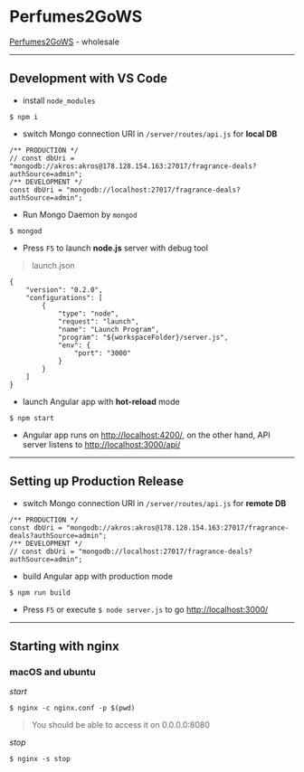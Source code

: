# Perfumes2GoWS

[Perfumes2GoWS](http://www.perfumes2go.net) - wholesale

---

## Development with VS Code

- install `node_modules`
```
$ npm i
```
- switch Mongo connection URI in `/server/routes/api.js` for **local DB**
```
/** PRODUCTION */
// const dbUri = "mongodb://akros:akros@178.128.154.163:27017/fragrance-deals?authSource=admin";
/** DEVELOPMENT */
const dbUri = "mongodb://localhost:27017/fragrance-deals?authSource=admin";
```
- Run Mongo Daemon by `mongod`
```
$ mongod
```
- Press `F5` to launch **node.js** server with debug tool
> launch.json
```
{
    "version": "0.2.0",
    "configurations": [
        {
            "type": "node",
            "request": "launch",
            "name": "Launch Program",
            "program": "${workspaceFolder}/server.js",
            "env": {
                "port": "3000"
            }
        }
    ]
}
```
- launch Angular app with **hot-reload** mode
```
$ npm start
```
- Angular app runs on [http://localhost:4200/](http://localhost:4200/), on the other hand, API server listens to [http://localhost:3000/api/](http://localhost:3000/api/)

---

## Setting up Production Release

- switch Mongo connection URI in `/server/routes/api.js` for **remote DB**
```
/** PRODUCTION */
const dbUri = "mongodb://akros:akros@178.128.154.163:27017/fragrance-deals?authSource=admin";
/** DEVELOPMENT */
// const dbUri = "mongodb://localhost:27017/fragrance-deals?authSource=admin";
```
- build Angular app with production mode
```
$ npm run build
```
- Press `F5` or execute `$ node server.js` to go [http://localhost:3000/](http://localhost:3000/)

---

## Starting with nginx

### macOS and ubuntu

*start*
```
$ nginx -c nginx.conf -p $(pwd)
```
> You should be able to access it on 0.0.0.0:8080

*stop*
```
$ nginx -s stop
```

